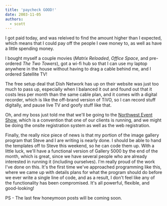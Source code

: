 ```yaml
---
title: 'paycheck GOOD!'
date: 2003-11-05
authors:
  - scott
---
```


I got paid today, and was releived to find the amount higher than I expected, which means that I could pay off the people I owe money to, as well as have a little spending money.

I bought myself a couple movies (_Matrix Reloaded_, _Office Space_, and pre-ordered _The Two Towers_), got a wi-fi hub so that I can use my laptop anywhere in the house without having to drag a cable behind me, and I ordered Satellite TV!

The free setup deal that Dish Network has up on their website was just too much to pass up, especially when I balanced it out and found out that it costs less per month than the same cable plan, and it comes with a digital recorder, which is like the off-brand version of TiVO, so I can record stuff digitally, and pause live TV and goofy stuff like that.

Oh, and my boss just told me that we'll be going to the [Northwest Event Show](http://bravoseattle.com/event_show/home.htm), which is a convention that one of our clients is running, and we might be doing the onsite registration system as well as the web registration.

Finally, the really nice piece of news is that my portion of the image gallery program that Steve and I are writing is nearly done. I should be able to hand the templates off to Steve this weekend, so he can code them up. With a little luck, we'll have a functional version of Gallery 5000 by the end of the month, which is great, since we have several people who are already interested in running it (including ourselves). I'm really proud of the work I've done on this. It's the first time we've approached programming like this, where we came up with details plans for what the program should do before we ever write a single line of code, and as a result, I don't feel like any of the functionality has been compromised. It's all powerful, flexible, and good-looking!

PS - The last few honeymoon posts will be coming soon.
